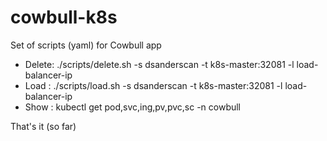 # cowbull-k8s
Set of scripts (yaml) for Cowbull app

* Delete: ./scripts/delete.sh -s dsanderscan -t k8s-master:32081 -l load-balancer-ip
* Load  : ./scripts/load.sh -s dsanderscan -t k8s-master:32081 -l load-balancer-ip
* Show  : kubectl get pod,svc,ing,pv,pvc,sc -n cowbull

That's it (so far)